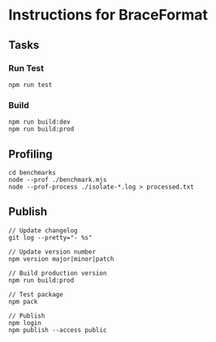 # Instructions for BraceFormat

## Tasks

### Run Test

    npm run test

### Build

    npm run build:dev
    npm run build:prod

## Profiling
    cd benchmarks
    node --prof ./benchmark.mjs
    node --prof-process ./isolate-*.log > processed.txt

## Publish
    // Update changelog
    git log --pretty="- %s"

    // Update version number
    npm version major|minor|patch

    // Build production version
    npm run build:prod

    // Test package
    npm pack

    // Publish
    npm login
    npm publish --access public

